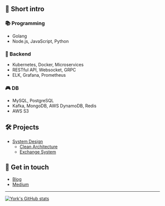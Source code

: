 ## 👋 **Short intro**

### 📚 Programming

- Golang
- Node.js, JavaScript, Python

### 🔧 Backend

- Kubernetes, Docker, Microservices
- RESTful API, Websocket, GRPC
- ELK, Grafana, Prometheus

### 🎮 DB

- MySQL, PostgreSQL
- Kafka, MongoDB, AWS DynamoDB, Redis
- AWS S3

## 🛠️ **Projects**

* [System Design](https://github.com/superj80820/system-design)
  * [Clean Architecture](https://blog.messfar.com/golang-%E7%B3%BB%E7%B5%B1%E8%A8%AD%E8%A8%88#f3f6d329435d4bceb50ec37bb4c36984)
  * [Exchange System](https://blog.messfar.com/golang-%E7%B3%BB%E7%B5%B1%E8%A8%AD%E8%A8%88#11d29f38617742a197259aa928ce8a0f)

## 🏀 **Get in touch**

- [Blog](https://blog.messfar.com/)
- [Medium](https://medium.com/髒桶子)

---

[![York's GitHub stats](https://github-readme-stats.vercel.app/api?username=superj80820)](https://github.com/superj80820/github-readme-stats)
